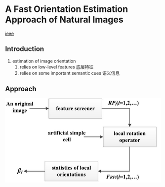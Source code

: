 # A Fast Orientation Estimation Approach of Natural Images
[ieee](https://ieeexplore.ieee.org/document/7335642/)

## Introduction
1. estimation of image orientation
   1. relies on low-level features 底层特征
   2. relies on some important semantic cues 语义信息

## Approach
![oritation](./.assets/oritation.jpg)
